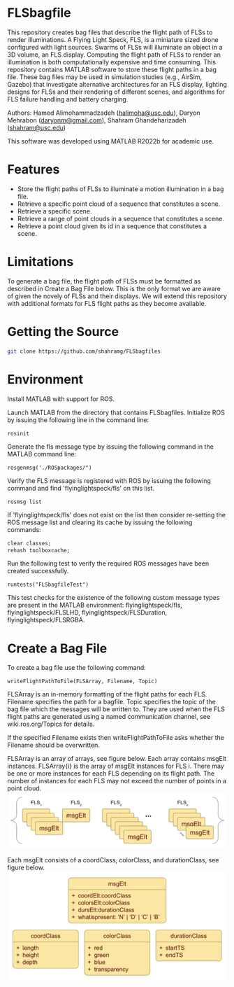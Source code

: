# FLSbagfile
This repository creates bag files that describe the flight path of FLSs to render illuminations.  A Flying Light Speck, FLS, is a miniature sized drone configured with light sources.  Swarms of FLSs will illuminate an object in a 3D volume, an FLS display.  Computing the flight path of FLSs to render an illumination is both computationally expensive and time consuming.  This repository contains MATLAB software to store these flight paths in a bag file.  These bag files may be used in simulation studies (e.g., AirSim, Gazebo) that investigate alternative architectures for an FLS display, lighting designs for FLSs and their rendering of different scenes, and algorithms for FLS failure handling and battery charging.

Authors:  Hamed Alimohammadzadeh (halimoha@usc.edu), Daryon Mehrabon (daryonm@gmail.com), Shahram Ghandeharizadeh (shahram@usc.edu)

This software was developed using MATLAB R2022b for academic use.

# Features

  * Store the flight paths of FLSs to illuminate a motion illumination in a bag file. 
  * Retrieve a specific point cloud of a sequence that constitutes a scene. 
  * Retrieve a specific scene.
  * Retrieve a range of point clouds in a sequence that constitutes a scene.
  * Retrieve a point cloud given its id in a sequence that constitutes a scene.

# Limitations
To generate a bag file, the flight path of FLSs must be formatted as described in Create a Bag File below.  This is the only format we are aware of given the novely of FLSs and their displays.  We will extend this repository with additional formats for FLS flight paths as they become available.  

# Getting the Source
```bash
git clone https://github.com/shahramg/FLSbagfiles
```

# Environment
Install MATLAB with support for ROS.   

Launch MATLAB from the directory that contains FLSbagfiles.
Initialize ROS by issuing the following line in the command line:
```bash
rosinit
```

Generate the fls message type by issuing the following command in the MATLAB command line:
```
rosgenmsg('./ROSpackages/")
```

Verify the FLS message is registered with ROS by issuing the following command and find 'flyinglightspeck/fls' on this list.  
```
rosmsg list
```

If 'flyinglightspeck/fls' does not exist on the list then consider re-setting the ROS message list and clearing its cache by issuing the following commands:
```
clear classes;
rehash toolboxcache;
```

Run the following test to verify the required ROS messages have been created successfully.
```
runtests("FLSbagfileTest")
```
This test checks for the existence of the following custom message types are present in the MATLAB environment:  flyinglightspeck/fls, flyinglightspeck/FLSLHD, flyinglightspeck/FLSDuration, flyinglightspeck/FLSRGBA.

# Create a Bag File
To create a bag file use the following command:
```
writeFlightPathToFile(FLSArray, Filename, Topic)
```
FLSArray is an in-memory formatting of the flight paths for each FLS.  Filename specifies the path for a bagfile.  Topic specifies the topic of the bag file which the messages will be written to.  They are used when the FLS flight paths are generated using a named communication channel, see wiki.ros.org/Topics for details.

If the specified Filename exists then writeFlightPathToFile asks whether the Filename should be overwritten.

FLSArray is an array of arrays, see figure below.  Each array contains msgElt instances.  FLSArray{i} is the array of msgElt instances for FLS i.  There may be one or more instances for each FLS depending on its flight path.  The number of instances for each FLS may not exceed the number of points in a point cloud. 
![alt text](https://github.com/shahramg/FLSbagfile/blob/main/images/flsarray.png?raw=true)

Each msgElt consists of a coordClass, colorClass, and durationClass, see figure below.
![alt text](https://github.com/shahramg/FLSbagfile/blob/main/images/msgelt.png?raw=true)
